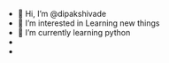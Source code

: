 - 👋 Hi, I’m @dipakshivade
- 👀 I’m interested in Learning new things
- 🌱 I’m currently learning python
- 
- 
<!---
dipakshivade/dipakshivade is a ✨ special ✨ repository because its `README.md` (this file) appears on your GitHub profile.
You can click the Preview link to take a look at your changes.
--->
